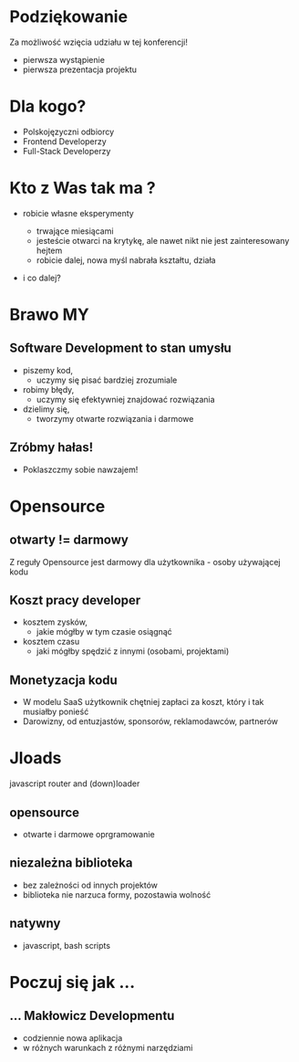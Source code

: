 # Podziękowanie

Za możliwość wzięcia udziału w tej konferencji!

+ pierwsza wystąpienie
+ pierwsza prezentacja projektu


# Dla kogo?

+ Polskojęzyczni odbiorcy
+ Frontend Developerzy
+ Full-Stack Developerzy

# Kto z Was tak ma ?
+ robicie własne eksperymenty
  + trwające miesiącami 
  + jesteście otwarci na krytykę, ale nawet nikt nie jest zainteresowany hejtem 
  + robicie dalej, nowa myśl nabrała kształtu, działa
    
+ i co dalej?

# Brawo MY 

## Software Development to stan umysłu
+ piszemy kod, 
  + uczymy się pisać bardziej zrozumiale
+ robimy błędy,
  + uczymy się efektywniej znajdować rozwiązania
+ dzielimy się,
  + tworzymy otwarte rozwiązania i darmowe

## Zróbmy hałas!
+ Poklaszczmy sobie nawzajem!


# Opensource

## otwarty != darmowy

Z reguły Opensource jest darmowy dla użytkownika - osoby używającej kodu

## Koszt pracy developer
+ kosztem zysków,
  + jakie mógłby w tym czasie osiągnąć
+ kosztem czasu
  + jaki mógłby spędzić z innymi (osobami, projektami)    

## Monetyzacja kodu
+ W modelu SaaS użytkownik chętniej zapłaci za koszt, który i tak musiałby ponieść
+ Darowizny, od entuzjastów, sponsorów, reklamodawców, partnerów


# Jloads

javascript router and (down)loader

## opensource
  + otwarte i darmowe oprgramowanie
  
## niezależna biblioteka
  + bez zależności od innych projektów
  + biblioteka nie narzuca formy, pozostawia wolność
  
## natywny
  + javascript, bash scripts

 

# Poczuj się jak ... 

## ... Makłowicz Developmentu
+ codziennie nowa aplikacja
+ w różnych warunkach z różnymi narzędziami

